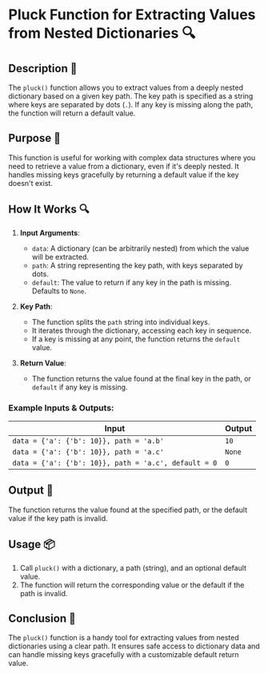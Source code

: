 # Pluck Function for Extracting Values from Nested Dictionaries 🔍

## Description 📝

The `pluck()` function allows you to extract values from a deeply nested dictionary based on a given key path.
The key path is specified as a string where keys are separated by dots (`.`).
If any key is missing along the path, the function will return a default value.

## Purpose 🎯

This function is useful for working with complex data structures where you need to retrieve a value from a dictionary, even if it's deeply nested.
It handles missing keys gracefully by returning a default value if the key doesn't exist.

## How It Works 🔍

1. **Input Arguments**:

    - `data`: A dictionary (can be arbitrarily nested) from which the value will be extracted.
    - `path`: A string representing the key path, with keys separated by dots.
    - `default`: The value to return if any key in the path is missing. Defaults to `None`.

2. **Key Path**:
    - The function splits the `path` string into individual keys.
    - It iterates through the dictionary, accessing each key in sequence.
    - If a key is missing at any point, the function returns the `default` value.
3. **Return Value**:
    - The function returns the value found at the final key in the path, or `default` if any key is missing.

### Example Inputs & Outputs:

| Input                                                | Output |
| ---------------------------------------------------- | ------ |
| `data = {'a': {'b': 10}}, path = 'a.b'`              | `10`   |
| `data = {'a': {'b': 10}}, path = 'a.c'`              | `None` |
| `data = {'a': {'b': 10}}, path = 'a.c', default = 0` | `0`    |

## Output 📜

The function returns the value found at the specified path, or the default value if the key path is invalid.

## Usage 📦

1. Call `pluck()` with a dictionary, a path (string), and an optional default value.
2. The function will return the corresponding value or the default if the path is invalid.

## Conclusion 🚀

The `pluck()` function is a handy tool for extracting values from nested dictionaries using a clear path.
It ensures safe access to dictionary data and can handle missing keys gracefully with a customizable default return value.
